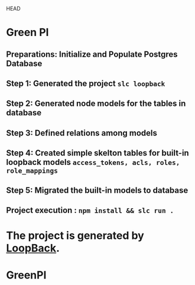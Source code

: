 HEAD
# Green PI

## Preparations: Initialize and Populate Postgres Database

## Step 1: Generated the project `slc loopback`

## Step 2: Generated node models for the tables in database

## Step 3: Defined relations among models

## Step 4: Created simple skelton tables for built-in loopback models `access_tokens, acls, roles, role_mappings`

## Step 5: Migrated the built-in models to database 

## Project execution : `npm install && slc run .` 

The project is generated by [LoopBack](http://loopback.io).
=======
# GreenPI
